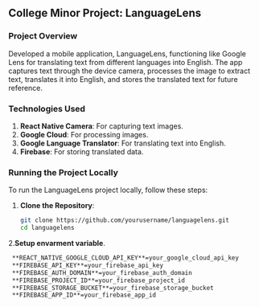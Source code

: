 ## College Minor Project: LanguageLens

### Project Overview
Developed a mobile application, LanguageLens, functioning like Google Lens for translating text from different languages into English. The app captures text through the device camera, processes the image to extract text, translates it into English, and stores the translated text for future reference.

### Technologies Used
1. **React Native Camera**: For capturing text images.
2. **Google Cloud**: For processing images.
3. **Google Language Translator**: For translating text into English.
4. **Firebase**: For storing translated data.

### Running the Project Locally

To run the LanguageLens project locally, follow these steps:

1. **Clone the Repository**:
   ```bash
   git clone https://github.com/yourusername/languagelens.git
   cd languagelens
2.**Setup envarment variable**.
  ```bash
   **REACT_NATIVE_GOOGLE_CLOUD_API_KEY**=your_google_cloud_api_key
   **FIREBASE_API_KEY**=your_firebase_api_key
   **FIREBASE_AUTH_DOMAIN**=your_firebase_auth_domain
   **FIREBASE_PROJECT_ID**=your_firebase_project_id
   **FIREBASE_STORAGE_BUCKET**=your_firebase_storage_bucket
   **FIREBASE_APP_ID**=your_firebase_app_id
